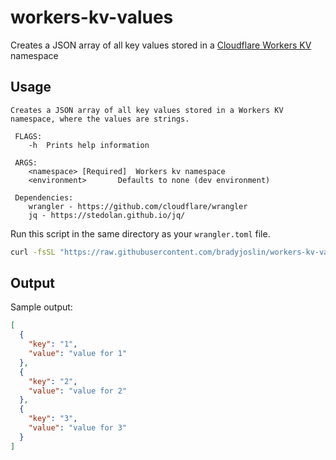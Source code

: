 # workers-kv-values
Creates a JSON array of all key values stored in a [Cloudflare Workers KV](https://developers.cloudflare.com/workers/reference/storage/) namespace

## Usage

```text
Creates a JSON array of all key values stored in a Workers KV namespace, where the values are strings.

 FLAGS:
 	-h	Prints help information

 ARGS:
 	<namespace> [Required] 	Workers kv namespace
 	<environment>		Defaults to none (dev environment)

 Dependencies:
 	wrangler - https://github.com/cloudflare/wrangler
 	jq - https://stedolan.github.io/jq/
  ```

Run this script in the same directory as your `wrangler.toml` file.

```bash
curl -fsSL "https://raw.githubusercontent.com/bradyjoslin/workers-kv-values/master/get_kvs.sh" | sh -s -- <namespace> <environment>
```

## Output

Sample output:

```json
[
  {
    "key": "1",
    "value": "value for 1"
  },
  {
    "key": "2",
    "value": "value for 2"
  },
  {
    "key": "3",
    "value": "value for 3"
  }
]
